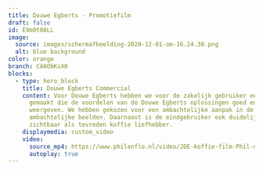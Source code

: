 ```yaml
---
title: Douwe Egberts - Promotiefilm
draft: false
id: E9m0t0ALL
image:
  source: images/schermafbeelding-2020-12-01-om-16.24.30.png
  alt: blue background
color: orange
branch: CA0ObKsX0
blocks:
  - type: hero_block
    title: Douwe Egberts Commercial
    content: Voor Douwe Egberts hebben we voor de zakelijk gebruiker een commercial
      gemaakt die de voordelen van de Douwe Egberts oplossingen goed en smaakvol
      weergeven. We hebben gekozen voor een ambachtelijke aanpak in de film, met
      ambachtelijke beelden. Daarnaast is de eindgebruiker ook duidelijk
      zichtbaar als tevreden koffie liefhebber.
    displaymedia: custom_video
    video:
      source_mp4: https://www.philenflo.nl/video/JDE-koffie-film-Phil-en-Flo-website-source.mp4
      autoplay: true
---
```


